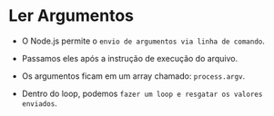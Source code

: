 # Ler Argumentos

- O Node.js permite o `envio de argumentos via linha de comando`.

- Passamos eles após a instrução de execução do arquivo.

- Os argumentos ficam em um array chamado: `process.argv`.

- Dentro do loop, podemos `fazer um loop e resgatar os valores enviados`.